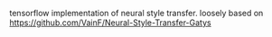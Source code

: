 tensorflow implementation of neural style transfer. loosely based on https://github.com/VainF/Neural-Style-Transfer-Gatys